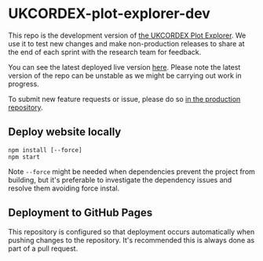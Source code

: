 # UKCORDEX-plot-explorer-dev

This repo is the development version of [the UKCORDEX Plot Explorer](https://github.com/UCL/UKCORDEX-plot-explorer). We use it to test new changes and make non-production releases to share at the end of each sprint with the research team for feedback.

You can see the latest deployed live version [here](https://github-pages.ucl.ac.uk/UKCORDEX-plot-explorer-dev/). Please note the latest version of the repo can be unstable as we might be carrying out work in progress.

To submit new feature requests or issue, please do so [in the production repository](https://github.com/UCL/UKCORDEX-plot-explorer/issues/new).

## Deploy website locally
```
npm install [--force]
npm start
```

Note `--force` might be needed when dependencies prevent the project from building, but it's preferable to investigate the dependency issues and resolve them avoiding force instal.

## Deployment to GitHub Pages
This repository is configured so that deployment occurs automatically when pushing changes to the repository. It's recommended this is always done as part of a pull request.
